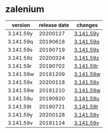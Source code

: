 # zalenium	


|version|release date|changes|
|---|---|---|
|3.141.59y|20200127|[3.141.59y](./3.141.59y-20200127.md)|
|3.141.59q|20190618|[3.141.59q](./3.141.59q-20190618.md)|
|3.141.59s|20190719|[3.141.59s](./3.141.59s-20190719.md)|
|3.141.59z|20200324|[3.141.59z](./3.141.59z-20200324.md)|
|3.141.59r|20190702|[3.141.59r](./3.141.59r-20190702.md)|
|3.141.59w|20191209|[3.141.59w](./3.141.59w-20191209.md)|
|3.141.59x|20200118|[3.141.59x](./3.141.59x-20200118.md)|
|3.141.59w|20191210|[3.141.59w](./3.141.59w-20191210.md)|
|3.141.59u|20190920|[3.141.59u](./3.141.59u-20190920.md)|
|3.141.59t|20190721|[3.141.59t](./3.141.59t-20190721.md)|
|3.141.59y|20200128|[3.141.59y](./3.141.59y-20200128.md)|
|3.141.59v|20191124|[3.141.59v](./3.141.59v-20191124.md)|
